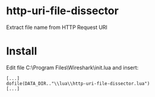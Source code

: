 # http-uri-file-dissector
Extract file name from HTTP Request URI

# Install
Edit file C:\Program Files\Wireshark\init.lua and insert:

	[...]
	dofile(DATA_DIR.."\\lua\\http-uri-file-dissector.lua")
	[...]
